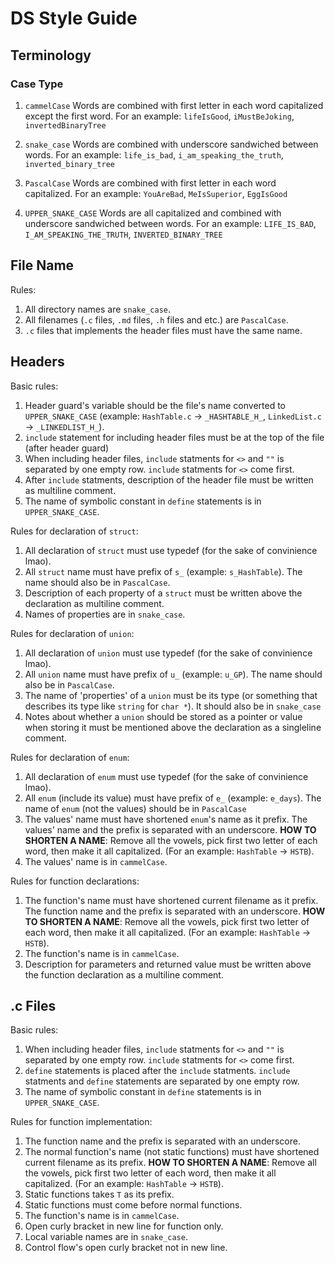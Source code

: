 # DS Style Guide

## Terminology
### Case Type
1. `cammelCase`
Words are combined with first letter in each word capitalized except the first word. 
For an example: `lifeIsGood`, `iMustBeJoking`, `invertedBinaryTree`

2. `snake_case`
Words are combined with underscore sandwiched between words. 
For an example: `life_is_bad`, `i_am_speaking_the_truth`, `inverted_binary_tree`

3. `PascalCase`
Words are combined with first letter in each word capitalized. 
For an example: `YouAreBad`, `MeIsSuperior`, `EggIsGood`

4. `UPPER_SNAKE_CASE`
Words are all capitalized and combined with underscore sandwiched between words.
For an example: `LIFE_IS_BAD`, `I_AM_SPEAKING_THE_TRUTH`, `INVERTED_BINARY_TREE`

## File Name
Rules:
1. All directory names are `snake_case`. 
2. All filenames (`.c` files, `.md` files, `.h` files and etc.) are `PascalCase`. 
3. `.c` files that implements the header files must have the same name. 

## Headers
Basic rules:
1. Header guard's variable should be the file's name converted to `UPPER_SNAKE_CASE` (example: `HashTable.c` -> `_HASHTABLE_H_`, `LinkedList.c` -> `_LINKEDLIST_H_`). 
2. `include` statement for including header files must be at the top of the file (after header guard)
3. When including header files, `include` statments for `<>` and `""` is separated by one empty row. `include` statments for `<>` come first. 
4. After `include` statments, description of the header file must be written as multiline comment. 
5. The name of symbolic constant in `define` statements is in `UPPER_SNAKE_CASE`. 

Rules for declaration of `struct`:
1. All declaration of `struct` must use typedef (for the sake of convinience lmao).
2. All `struct` name must have prefix of `s_` (example: `s_HashTable`). The name should also be in `PascalCase`. 
3. Description of each property of a `struct` must be written above the declaration as multiline comment. 
4. Names of properties are in `snake_case`. 

Rules for declaration of `union`:
1. All declaration of `union` must use typedef (for the sake of convinience lmao).
2. All `union` name must have prefix of `u_` (example: `u_GP`). The name should also be in `PascalCase`. 
3. The name of 'properties' of a `union` must be its type (or something that describes its type like `string` for `char *`). It should also be in `snake_case`
4. Notes about whether a `union` should be stored as a pointer or value when storing it must be mentioned above the declaration as a singleline comment. 

Rules for declaration of `enum`:
1. All declaration of `enum` must use typedef (for the sake of convinience lmao).
2. All `enum` (include its value) must have prefix of `e_` (example: `e_days`). The name of `enum` (not the values) should be in `PascalCase`
3. The values' name must have shortened `enum`'s name as it prefix. The values' name and the prefix is separated with an underscore. 
**HOW TO SHORTEN A NAME**: Remove all the vowels, pick first two letter of each word, then make it all capitalized. (For an example: `HashTable` -> `HSTB`). 
4. The values' name is in `cammelCase`.

Rules for function declarations:
1. The function's name must have shortened current filename as it prefix. The function name and the prefix is separated with an underscore. 
**HOW TO SHORTEN A NAME**: Remove all the vowels, pick first two letter of each word, then make it all capitalized. (For an example: `HashTable` -> `HSTB`). 
2. The function's name is in `cammelCase`. 
3. Description for parameters and returned value must be written above the function declaration as a multiline comment. 

## .c Files
Basic rules:
1. When including header files, `include` statments for `<>` and `""` is separated by one empty row. `include` statments for `<>` come first. 
2. `define` statements is placed after the `include` statments. `include` statments and `define` statements are separated by one empty row. 
3. The name of symbolic constant in `define` statements is in `UPPER_SNAKE_CASE`. 

Rules for function implementation:
1. The function name and the prefix is separated with an underscore. 
2. The normal function's name (not static functions) must have shortened current filename as its prefix.
**HOW TO SHORTEN A NAME**: Remove all the vowels, pick first two letter of each word, then make it all capitalized. (For an example: `HashTable` -> `HSTB`). 
3. Static functions takes `T` as its prefix. 
4. Static functions must come before normal functions. 
5. The function's name is in `cammelCase`. 
6. Open curly bracket in new line for function only.
7. Local variable names are in `snake_case`. 
8. Control flow's open curly bracket not in new line. 
